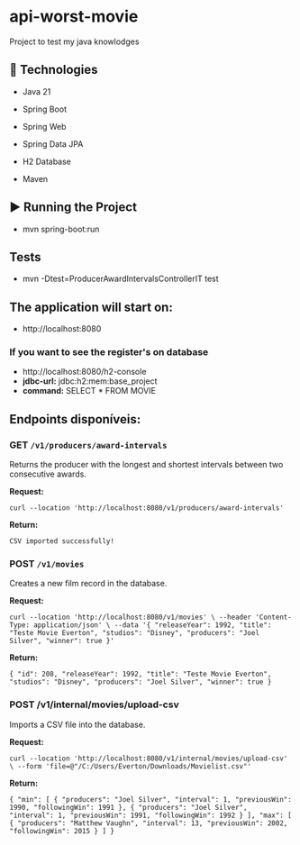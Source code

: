 # api-worst-movie
Project to test my java knowlodges


## 🚀 Technologies

* Java 21

* Spring Boot

* Spring Web

* Spring Data JPA

* H2 Database

* Maven

## ▶️ Running the Project
* mvn spring-boot:run
## Tests
* mvn -Dtest=ProducerAwardIntervalsControllerIT test

## The application will start on:
* http://localhost:8080
### If you want to see the register's on database
* http://localhost:8080/h2-console
* **jdbc-url:** jdbc:h2:mem:base_project
* **command:** SELECT * FROM MOVIE

## Endpoints disponíveis:

### GET `/v1/producers/award-intervals`

Returns the producer with the longest and shortest intervals between two consecutive awards.

**Request:**

`curl --location 'http://localhost:8080/v1/producers/award-intervals'`

**Return:**

`CSV imported successfully!`


### POST `/v1/movies`

Creates a new film record in the database.

**Request:**

`curl --location 'http://localhost:8080/v1/movies' \
--header 'Content-Type: application/json' \
--data '{
"releaseYear": 1992,
"title": "Teste Movie Everton",
"studios": "Disney",
"producers": "Joel Silver",
"winner": true
}'`

**Return:**

`{
"id": 208,
"releaseYear": 1992,
"title": "Teste Movie Everton",
"studios": "Disney",
"producers": "Joel Silver",
"winner": true
}`

### POST /v1/internal/movies/upload-csv

Imports a CSV file into the database.

**Request:**

`curl --location 'http://localhost:8080/v1/internal/movies/upload-csv' \
  --form 'file=@"/C:/Users/Everton/Downloads/Movielist.csv"'`

**Return:**

`{
"min": [
{
"producers": "Joel Silver",
"interval": 1,
"previousWin": 1990,
"followingWin": 1991
},
{
"producers": "Joel Silver",
"interval": 1,
"previousWin": 1991,
"followingWin": 1992
}
],
"max": [
{
"producers": "Matthew Vaughn",
"interval": 13,
"previousWin": 2002,
"followingWin": 2015
}
]
}`
